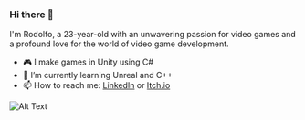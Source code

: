 ### Hi there 👋


  I'm Rodolfo, a 23-year-old with an unwavering passion for video games and a profound love for the world of video game development.


- 🎮 I make games in Unity using C#
- 🌱 I’m currently learning Unreal and C++
- 📫 How to reach me: [LinkedIn](https://www.linkedin.com/in/rodolfo-delgado-alonso/) or [Itch.io](https://razerzag.itch.io/)

![Alt Text](https://github.com/RodolfoDelgadoDev/RodolfoDelgadoDev/blob/main/delorean.gif)
